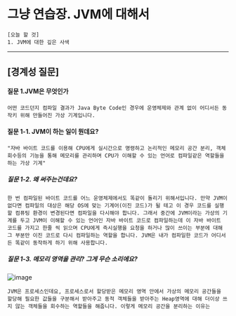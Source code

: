 # 그냥 연습장. JVM에 대해서

```
[오늘 할 것]
1. JVM에 대한 깊은 사색
```

-----

## [경계성 질문]

#### 질문 1.JVM은 무엇인가
```
어떤 코드던지 컴파일 결과가 Java Byte Code인 경우에 운영체제와 관계 없이 어디서든 동작키 위해 만들어진 가상 기계입니다.
```

#### 질문 1-1. JVM이 하는 일이 뭔데요?
```
"자바 바이트 코드를 이용해 CPU에게 실시간으로 명령하고 논리적인 메모리 공간 분리, 객체 회수등의 기능을 통해 메모리를 관리하며 CPU가 이해할 수 있는 언어로 컴파일같은 역할들을 하는 가상 기계"
```

##### 질문 1-2. 왜 써주는건데요?
```
한 번 컴파일된 바이트 코드를 어느 운영체제에서도 똑같이 돌리기 위해서입니다. 만약 JVM이 없다면 컴파일의 대상은 해당 OS에 맞는 기계어(이진 코드)가 될 테고 이 경우 코드를 실행할 컴퓨팅 환경이 변경된다면 컴파일을 다시해야 합니다. 그래서 중간에 JVM이라는 가상의 기계를 두고 JVM이 이해할 수 있는 언어인 자바 바이트 코드로 컴파일하는데 이 자바 바이트 코드를 가지고 한줄 씩 읽으며 CPU에게 즉시실행을 요청을 하거나 많이 쓰이는 부분에 대해 그 부분만 이진 코드로 다시 컴파일하는 역할을 합니다. JVM은 내가 컴파일한 코드가 어디서든 똑같이 동작하게 하기 위해 사용합니다.
```

##### 질문 1-3. 메모리 영역을 관리? 그게 무슨 소리에요?
![image](https://github.com/chanHyeoks-kingdom/f-lab-history/assets/68278903/37f9b4d8-2229-4272-806e-c487167950ea)

```
JVM은 프로세스인데요, 프로세스로서 할당받은 메모리 영역 안에서 가상의 메모리 공간들을 할당해 필요한 값들을 구분해서 받아주고 동적 객체들을 받아주는 Heap영역에 대해 더이상 쓰지 않는 객체들을 회수하는 역할들을 해줍니다. 이렇게 메모리 공간을 분리하는 이유는 
```

